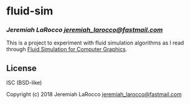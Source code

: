 # fluid-sim
### _Jeremiah LaRocco <jeremiah_larocco@fastmail.com>_

This is a project to experiment with fluid simulation algorithms as I read through [Fluid Simulation for Computer Graphics](https://www.amazon.com/Fluid-Simulation-Computer-Graphics-Second-ebook/dp/B015PNELLA/ref=mt_kindle?_encoding=UTF8&me=).

## License

ISC (BSD-like)


Copyright (c) 2018 Jeremiah LaRocco <jeremiah_larocco@fastmail.com>


